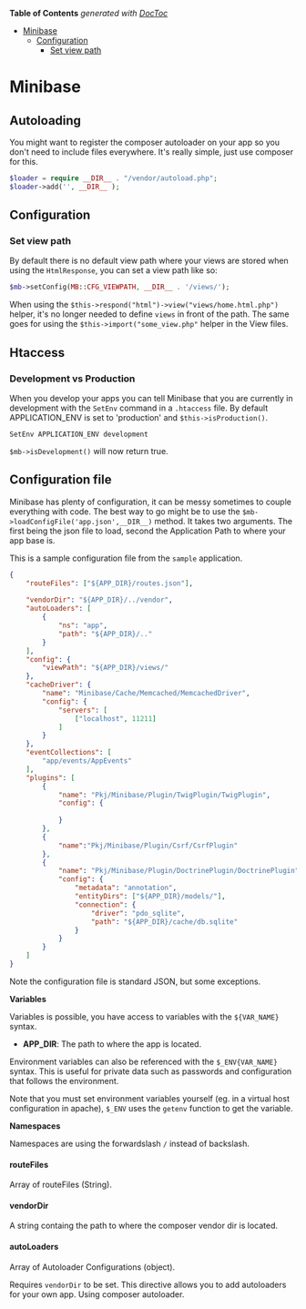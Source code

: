**Table of Contents**  *generated with [DocToc](http://doctoc.herokuapp.com/)*

- [Minibase](#minibase)
	- [Configuration](#configuration)
		- [Set view path](#set-view-path)

# Minibase


## Autoloading

You might want to register the composer autoloader on your app so you don't need to include files everywhere. It's really simple, just use composer for this.

```php
$loader = require __DIR__ . "/vendor/autoload.php";
$loader->add('', __DIR__ );
```


## Configuration


### Set view path

By default there is no default view path where your views are stored when using the `HtmlResponse`, you can set a view path like so:

```php
$mb->setConfig(MB::CFG_VIEWPATH, __DIR__ . '/views/');
```

When using the `$this->respond("html")->view("views/home.html.php")` helper, it's no longer needed to define `views` in front of the path. The same goes for using the `$this->import("some_view.php"` helper in the View files.


## Htaccess

### Development vs Production

When you develop your apps you can tell Minibase that you are currently in development with the `SetEnv` command in a `.htaccess` file. By default APPLICATION_ENV is set to 'production' and `$this->isProduction()`.


```htaccess
SetEnv APPLICATION_ENV development
```

`$mb->isDevelopment()` will now return true.


## Configuration file

Minibase has plenty of configuration, it can be messy sometimes to couple everything with code. The best way  to go might be to use the `$mb->loadConfigFile('app.json',__DIR__)` method. It takes two arguments. The first being the json file to load, second the Application Path to where your app base is.

This is a sample configuration file from the `sample` application. 


```json
{
	"routeFiles": ["${APP_DIR}/routes.json"],
	
	"vendorDir": "${APP_DIR}/../vendor",
	"autoLoaders": [
		{
			"ns": "app",
			"path": "${APP_DIR}/.."
		}
	],
	"config": {
		"viewPath": "${APP_DIR}/views/"
	},
	"cacheDriver": {
		"name": "Minibase/Cache/Memcached/MemcachedDriver",
		"config": {
			"servers": [
				["localhost", 11211]
			]
		}
	},
	"eventCollections": [
		"app/events/AppEvents"
	],
	"plugins": [
		{
			"name": "Pkj/Minibase/Plugin/TwigPlugin/TwigPlugin",
			"config": {
				
			}
		},
		{
			"name":"Pkj/Minibase/Plugin/Csrf/CsrfPlugin"
		},
		{
			"name": "Pkj/Minibase/Plugin/DoctrinePlugin/DoctrinePlugin",
			"config": {
				"metadata": "annotation",
				"entityDirs": ["${APP_DIR}/models/"],
				"connection": {
					"driver": "pdo_sqlite",
					"path": "${APP_DIR}/cache/db.sqlite"
				}
			}
		}
	]
}
```

Note the configuration file is standard JSON, but some exceptions.

**Variables**

Variables is possible, you have access to variables with the `${VAR_NAME}` syntax.

- **APP_DIR**: The path to where the app is located.

Environment variables can also be referenced with the `$_ENV{VAR_NAME}` syntax. This is useful for private data such as passwords and configuration that follows the environment. 

Note that you must set environment variables yourself (eg. in a virtual host configuration in apache), `$_ENV` uses the `getenv` function to get the variable. 



**Namespaces**

Namespaces are using the forwardslash `/` instead of backslash.


#### routeFiles

Array of routeFiles (String).



#### vendorDir

A string containg the path to where the composer vendor dir is located.

#### autoLoaders

Array of Autoloader Configurations (object).

Requires `vendorDir` to be set. This directive allows you to add autoloaders for your own app. Using composer autoloader.








